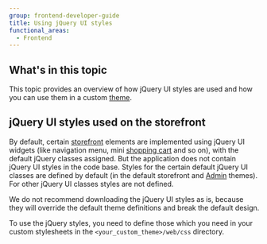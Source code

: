 ```yaml
---
group: frontend-developer-guide
title: Using jQuery UI styles
functional_areas:
  - Frontend
---
```


## What's in this topic

This topic provides an overview of how jQuery UI styles are used and how you can use them in a custom [theme](https://glossary.magento.com/theme).

## jQuery UI styles used on the storefront

By default, certain [storefront](https://glossary.magento.com/storefront) elements are implemented using jQuery UI widgets (like navigation menu, mini [shopping cart](https://glossary.magento.com/shopping-cart) and so on), with the default jQuery classes assigned. But the application does not contain jQuery UI styles in the code base. Styles for the certain default jQuery UI classes are defined by default (in the default storefront and [Admin](https://glossary.magento.com/admin) themes). For other jQuery UI classes styles are not defined.

We do not recommend downloading the jQuery UI styles as is, because they will override the default theme definitions and break the default design.

To use the jQuery styles, you need to define those which you need in your custom stylesheets in the `<your_custom_theme>/web/css` directory.

